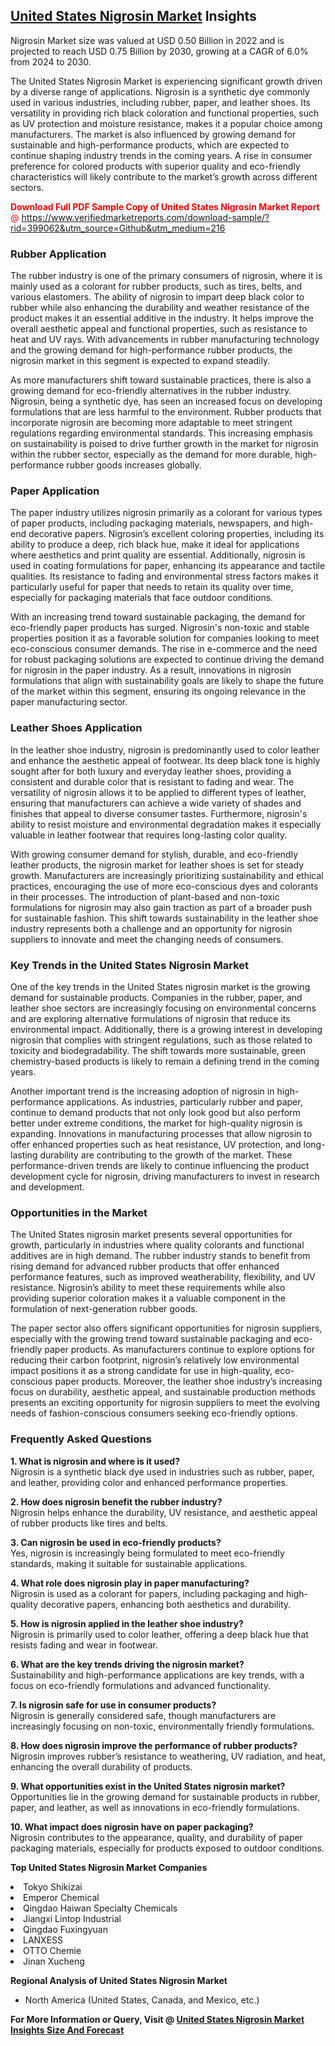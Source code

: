 <h2><a href="https://www.verifiedmarketreports.com/download-sample/?rid=399062&amp;utm_source=Github&amp;utm_medium=216" target="_blank">United States Nigrosin Market</a> Insights</h2><p>Nigrosin Market size was valued at USD 0.50 Billion in 2022 and is projected to reach USD 0.75 Billion by 2030, growing at a CAGR of 6.0% from 2024 to 2030.</p><p><p>The United States Nigrosin Market is experiencing significant growth driven by a diverse range of applications. Nigrosin is a synthetic dye commonly used in various industries, including rubber, paper, and leather shoes. Its versatility in providing rich black coloration and functional properties, such as UV protection and moisture resistance, makes it a popular choice among manufacturers. The market is also influenced by growing demand for sustainable and high-performance products, which are expected to continue shaping industry trends in the coming years. A rise in consumer preference for colored products with superior quality and eco-friendly characteristics will likely contribute to the market’s growth across different sectors.</p><p><p><span class=""><span style="color: #ff0000;"><strong>Download Full PDF Sample Copy of United States Nigrosin Market Report</strong> @ </span><a href="https://www.verifiedmarketreports.com/download-sample/?rid=399062&amp;utm_source=Github&amp;utm_medium=216" target="_blank">https://www.verifiedmarketreports.com/download-sample/?rid=399062&amp;utm_source=Github&amp;utm_medium=216</a></span></p></p><h3>Rubber Application</h3><p>The rubber industry is one of the primary consumers of nigrosin, where it is mainly used as a colorant for rubber products, such as tires, belts, and various elastomers. The ability of nigrosin to impart deep black color to rubber while also enhancing the durability and weather resistance of the product makes it an essential additive in the industry. It helps improve the overall aesthetic appeal and functional properties, such as resistance to heat and UV rays. With advancements in rubber manufacturing technology and the growing demand for high-performance rubber products, the nigrosin market in this segment is expected to expand steadily.</p><p>As more manufacturers shift toward sustainable practices, there is also a growing demand for eco-friendly alternatives in the rubber industry. Nigrosin, being a synthetic dye, has seen an increased focus on developing formulations that are less harmful to the environment. Rubber products that incorporate nigrosin are becoming more adaptable to meet stringent regulations regarding environmental standards. This increasing emphasis on sustainability is poised to drive further growth in the market for nigrosin within the rubber sector, especially as the demand for more durable, high-performance rubber goods increases globally.</p><h3>Paper Application</h3><p>The paper industry utilizes nigrosin primarily as a colorant for various types of paper products, including packaging materials, newspapers, and high-end decorative papers. Nigrosin’s excellent coloring properties, including its ability to produce a deep, rich black hue, make it ideal for applications where aesthetics and print quality are essential. Additionally, nigrosin is used in coating formulations for paper, enhancing its appearance and tactile qualities. Its resistance to fading and environmental stress factors makes it particularly useful for paper that needs to retain its quality over time, especially for packaging materials that face outdoor conditions.</p><p>With an increasing trend toward sustainable packaging, the demand for eco-friendly paper products has surged. Nigrosin's non-toxic and stable properties position it as a favorable solution for companies looking to meet eco-conscious consumer demands. The rise in e-commerce and the need for robust packaging solutions are expected to continue driving the demand for nigrosin in the paper industry. As a result, innovations in nigrosin formulations that align with sustainability goals are likely to shape the future of the market within this segment, ensuring its ongoing relevance in the paper manufacturing sector.</p><h3>Leather Shoes Application</h3><p>In the leather shoe industry, nigrosin is predominantly used to color leather and enhance the aesthetic appeal of footwear. Its deep black tone is highly sought after for both luxury and everyday leather shoes, providing a consistent and durable color that is resistant to fading and wear. The versatility of nigrosin allows it to be applied to different types of leather, ensuring that manufacturers can achieve a wide variety of shades and finishes that appeal to diverse consumer tastes. Furthermore, nigrosin's ability to resist moisture and environmental degradation makes it especially valuable in leather footwear that requires long-lasting color quality.</p><p>With growing consumer demand for stylish, durable, and eco-friendly leather products, the nigrosin market for leather shoes is set for steady growth. Manufacturers are increasingly prioritizing sustainability and ethical practices, encouraging the use of more eco-conscious dyes and colorants in their processes. The introduction of plant-based and non-toxic formulations for nigrosin may also gain traction as part of a broader push for sustainable fashion. This shift towards sustainability in the leather shoe industry represents both a challenge and an opportunity for nigrosin suppliers to innovate and meet the changing needs of consumers.</p><h3>Key Trends in the United States Nigrosin Market</h3><p>One of the key trends in the United States nigrosin market is the growing demand for sustainable products. Companies in the rubber, paper, and leather shoe sectors are increasingly focusing on environmental concerns and are exploring alternative formulations of nigrosin that reduce its environmental impact. Additionally, there is a growing interest in developing nigrosin that complies with stringent regulations, such as those related to toxicity and biodegradability. The shift towards more sustainable, green chemistry-based products is likely to remain a defining trend in the coming years.</p><p>Another important trend is the increasing adoption of nigrosin in high-performance applications. As industries, particularly rubber and paper, continue to demand products that not only look good but also perform better under extreme conditions, the market for high-quality nigrosin is expanding. Innovations in manufacturing processes that allow nigrosin to offer enhanced properties such as heat resistance, UV protection, and long-lasting durability are contributing to the growth of the market. These performance-driven trends are likely to continue influencing the product development cycle for nigrosin, driving manufacturers to invest in research and development.</p><h3>Opportunities in the Market</h3><p>The United States nigrosin market presents several opportunities for growth, particularly in industries where quality colorants and functional additives are in high demand. The rubber industry stands to benefit from rising demand for advanced rubber products that offer enhanced performance features, such as improved weatherability, flexibility, and UV resistance. Nigrosin’s ability to meet these requirements while also providing superior coloration makes it a valuable component in the formulation of next-generation rubber goods.</p><p>The paper sector also offers significant opportunities for nigrosin suppliers, especially with the growing trend toward sustainable packaging and eco-friendly paper products. As manufacturers continue to explore options for reducing their carbon footprint, nigrosin’s relatively low environmental impact positions it as a strong candidate for use in high-quality, eco-conscious paper products. Moreover, the leather shoe industry’s increasing focus on durability, aesthetic appeal, and sustainable production methods presents an exciting opportunity for nigrosin suppliers to meet the evolving needs of fashion-conscious consumers seeking eco-friendly options.</p><h3>Frequently Asked Questions</h3><p><b>1. What is nigrosin and where is it used?</b><br> Nigrosin is a synthetic black dye used in industries such as rubber, paper, and leather, providing color and enhanced performance properties.</p><p><b>2. How does nigrosin benefit the rubber industry?</b><br> Nigrosin helps enhance the durability, UV resistance, and aesthetic appeal of rubber products like tires and belts.</p><p><b>3. Can nigrosin be used in eco-friendly products?</b><br> Yes, nigrosin is increasingly being formulated to meet eco-friendly standards, making it suitable for sustainable applications.</p><p><b>4. What role does nigrosin play in paper manufacturing?</b><br> Nigrosin is used as a colorant for papers, including packaging and high-quality decorative papers, enhancing both aesthetics and durability.</p><p><b>5. How is nigrosin applied in the leather shoe industry?</b><br> Nigrosin is primarily used to color leather, offering a deep black hue that resists fading and wear in footwear.</p><p><b>6. What are the key trends driving the nigrosin market?</b><br> Sustainability and high-performance applications are key trends, with a focus on eco-friendly formulations and advanced functionality.</p><p><b>7. Is nigrosin safe for use in consumer products?</b><br> Nigrosin is generally considered safe, though manufacturers are increasingly focusing on non-toxic, environmentally friendly formulations.</p><p><b>8. How does nigrosin improve the performance of rubber products?</b><br> Nigrosin improves rubber’s resistance to weathering, UV radiation, and heat, enhancing the overall durability of products.</p><p><b>9. What opportunities exist in the United States nigrosin market?</b><br> Opportunities lie in the growing demand for sustainable products in rubber, paper, and leather, as well as innovations in eco-friendly formulations.</p><p><b>10. What impact does nigrosin have on paper packaging?</b><br> Nigrosin contributes to the appearance, quality, and durability of paper packaging materials, especially for products exposed to outdoor conditions.</p></p><p><strong>Top United States Nigrosin Market Companies</strong></p><div data-test-id=""><p><li>Tokyo Shikizai</li><li> Emperor Chemical</li><li> Qingdao Haiwan Specialty Chemicals</li><li> Jiangxi Lintop Industrial</li><li> Qingdao Fuxingyuan</li><li> LANXESS</li><li> OTTO Chemie</li><li> Jinan Xucheng</li></p><div><strong>Regional Analysis of&nbsp;United States Nigrosin Market</strong></div><ul><li dir="ltr"><p dir="ltr">North America&nbsp;(United States, Canada, and Mexico, etc.)</p></li></ul><p><strong>For More Information or Query, Visit @&nbsp;</strong><strong><a href="https://www.verifiedmarketreports.com/product/nigrosin-market/?utm_source=Github&amp;utm_medium=216" target="_blank">United States Nigrosin Market Insights Size And Forecast</a></strong></p></div>
